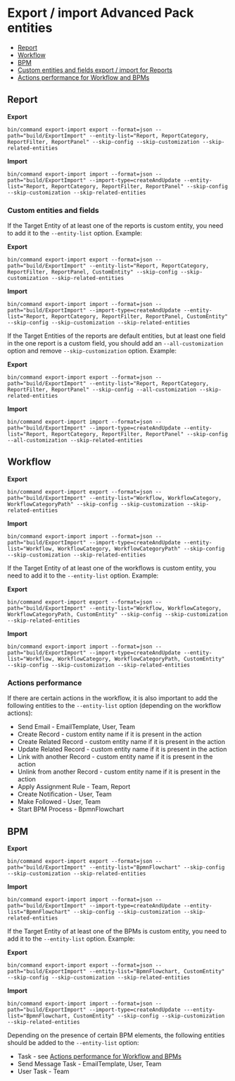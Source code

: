# Export / import Advanced Pack entities

* [Report](#report)
* [Workflow](#workflow)
* [BPM](#bpm)
* [Custom entities and fields export / import for Reports](#custom-entities-and-fields)
* [Actions performance for Workflow and BPMs](#actions-performance)

## Report

**Export**

```
bin/command export-import export --format=json --path="build/ExportImport" --entity-list="Report, ReportCategory, ReportFilter, ReportPanel" --skip-config --skip-customization --skip-related-entities
```

**Import**

```
bin/command export-import import --format=json --path="build/ExportImport" --import-type=createAndUpdate --entity-list="Report, ReportCategory, ReportFilter, ReportPanel" --skip-config --skip-customization --skip-related-entities
```

### Custom entities and fields

If the Target Entity of at least one of the reports is custom entity, you need to add it to the `--entity-list` option. Example:

**Export**

```
bin/command export-import export --format=json --path="build/ExportImport" --entity-list="Report, ReportCategory, ReportFilter, ReportPanel, CustomEntity" --skip-config --skip-customization --skip-related-entities
```

**Import**

```
bin/command export-import import --format=json --path="build/ExportImport" --import-type=createAndUpdate --entity-list="Report, ReportCategory, ReportFilter, ReportPanel, CustomEntity" --skip-config --skip-customization --skip-related-entities
```

If the Target Entities of the reports are default entities, but at least one field in the one report is a custom field, you should add an `--all-customization` option and remove `--skip-customization` option. Example:

**Export**

```
bin/command export-import export --format=json --path="build/ExportImport" --entity-list="Report, ReportCategory, ReportFilter, ReportPanel" --skip-config --all-customization --skip-related-entities
```

**Import**

```
bin/command export-import import --format=json --path="build/ExportImport" --import-type=createAndUpdate --entity-list="Report, ReportCategory, ReportFilter, ReportPanel" --skip-config --all-customization --skip-related-entities
```

## Workflow

**Export**

```
bin/command export-import export --format=json --path="build/ExportImport" --entity-list="Workflow, WorkflowCategory, WorkflowCategoryPath" --skip-config --skip-customization --skip-related-entities
```

**Import**

```
bin/command export-import import --format=json --path="build/ExportImport" --import-type=createAndUpdate --entity-list="Workflow, WorkflowCategory, WorkflowCategoryPath" --skip-config --skip-customization --skip-related-entities
```

If the Target Entity of at least one of the workflows is custom entity, you need to add it to the `--entity-list` option. Example:

**Export**

```
bin/command export-import export --format=json --path="build/ExportImport" --entity-list="Workflow, WorkflowCategory, WorkflowCategoryPath, CustomEntity" --skip-config --skip-customization --skip-related-entities
```

**Import**

```
bin/command export-import import --format=json --path="build/ExportImport" --import-type=createAndUpdate --entity-list="Workflow, WorkflowCategory, WorkflowCategoryPath, CustomEntity" --skip-config --skip-customization --skip-related-entities
```

### Actions performance

If there are certain actions in the workflow, it is also important to add the following entities to the `--entity-list` option (depending on the workflow actions):

- Send Email - EmailTemplate, User, Team
- Create Record - custom entity name if it is present in the action
- Create Related Record - custom entity name if it is present in the action
- Update Related Record - custom entity name if it is present in the action
- Link with another Record - custom entity name  if it is present in the action
- Unlink from another Record - custom entity name  if it is present in the action
- Apply Assignment Rule - Team, Report
- Create Notification - User, Team
- Make Followed - User, Team
- Start BPM Process - BpmnFlowchart

## BPM

**Export**

```
bin/command export-import export --format=json --path="build/ExportImport" --entity-list="BpmnFlowchart" --skip-config --skip-customization --skip-related-entities
```

**Import**

```
bin/command export-import import --format=json --path="build/ExportImport" --import-type=createAndUpdate --entity-list="BpmnFlowchart" --skip-config --skip-customization --skip-related-entities
```

If the Target Entity of at least one of the BPMs is custom entity, you need to add it to the `--entity-list` option. Example:

**Export**

```
bin/command export-import export --format=json --path="build/ExportImport" --entity-list="BpmnFlowchart, CustomEntity" --skip-config --skip-customization --skip-related-entities
```

**Import**

```
bin/command export-import import --format=json --path="build/ExportImport" --import-type=createAndUpdate ---entity-list="BpmnFlowchart, CustomEntity" --skip-config --skip-customization --skip-related-entities
```

Depending on the presence of certain BPM elements, the following entities should be added to the `--entity-list` option:

- Task - see [Actions performance for Workflow and BPMs](#actions-performance)
- Send Message Task - EmailTemplate, User, Team
- User Task - Team
